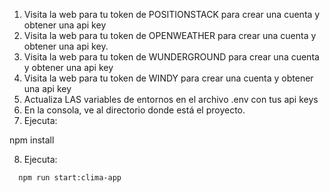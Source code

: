 1. Visita la web para tu token de POSITIONSTACK para crear una cuenta y obtener una api key
2. Visita la web para tu token de OPENWEATHER para crear una cuenta y obtener una api key.
3. Visita la web para tu token de WUNDERGROUND para crear una cuenta y obtener una api key
4. Visita la web para tu token de WINDY para crear una cuenta y obtener una api key
5. Actualiza LAS variables de entornos en el archivo .env con tus api keys
6. En la consola, ve al directorio donde está el proyecto.
7. Ejecuta:

npm install

8. Ejecuta:

```bash
  npm run start:clima-app
```
